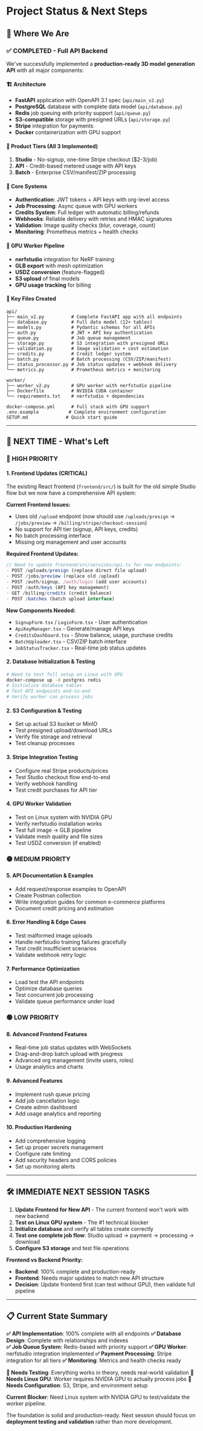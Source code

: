 # Project Status & Next Steps

## 🎯 **Where We Are**

### ✅ **COMPLETED - Full API Backend**
We've successfully implemented a **production-ready 3D model generation API** with all major components:

#### **🏗️ Architecture**
- **FastAPI** application with OpenAPI 3.1 spec (`api/main_v2.py`)
- **PostgreSQL** database with complete data model (`api/database.py`)
- **Redis** job queuing with priority support (`api/queue.py`)
- **S3-compatible** storage with presigned URLs (`api/storage.py`)
- **Stripe** integration for payments
- **Docker** containerization with GPU support

#### **🎨 Product Tiers (All 3 Implemented)**
1. **Studio** - No-signup, one-time Stripe checkout ($2-3/job)
2. **API** - Credit-based metered usage with API keys  
3. **Batch** - Enterprise CSV/manifest/ZIP processing

#### **🔧 Core Systems**
- **Authentication**: JWT tokens + API keys with org-level access
- **Job Processing**: Async queue with GPU workers
- **Credits System**: Full ledger with automatic billing/refunds
- **Webhooks**: Reliable delivery with retries and HMAC signatures
- **Validation**: Image quality checks (blur, coverage, count)
- **Monitoring**: Prometheus metrics + health checks

#### **🤖 GPU Worker Pipeline**
- **nerfstudio** integration for NeRF training
- **GLB export** with mesh optimization
- **USDZ conversion** (feature-flagged)
- **S3 upload** of final models
- **GPU usage tracking** for billing

#### **📁 Key Files Created**
```
api/
├── main_v2.py          # Complete FastAPI app with all endpoints
├── database.py         # Full data model (12+ tables)
├── models.py           # Pydantic schemas for all APIs
├── auth.py             # JWT + API key authentication
├── queue.py            # Job queue management
├── storage.py          # S3 integration with presigned URLs
├── validation.py       # Image validation + cost estimation
├── credits.py          # Credit ledger system
├── batch.py            # Batch processing (CSV/ZIP/manifest)
├── status_processor.py # Job status updates + webhook delivery
└── metrics.py          # Prometheus metrics + monitoring

worker/
├── worker_v2.py        # GPU worker with nerfstudio pipeline
├── Dockerfile          # NVIDIA CUDA container
└── requirements.txt    # nerfstudio + dependencies

docker-compose.yml      # Full stack with GPU support
.env.example           # Complete environment configuration
SETUP.md              # Quick start guide
```

---

## 🚀 **NEXT TIME - What's Left**

### **🔴 HIGH PRIORITY**

#### **1. Frontend Updates (CRITICAL)**
The existing React frontend (`frontend/src/`) is built for the old simple Studio flow but we now have a comprehensive API system:

**Current Frontend Issues:**
- Uses old `/upload` endpoint (now should use `/uploads/presign` → `/jobs/preview` → `/billing/stripe/checkout-session`)
- No support for API tier (signup, API keys, credits)
- No batch processing interface
- Missing org management and user accounts

**Required Frontend Updates:**
```typescript
// Need to update frontend/src/services/api.ts for new endpoints:
- POST /uploads/presign (replace direct file upload)
- POST /jobs/preview (replace old /upload)
- POST /auth/signup, /auth/login (add user accounts)
- POST /auth/keys (API key management)
- GET /billing/credits (credit balance)
- POST /batches (batch upload interface)
```

**New Components Needed:**
- `SignupForm.tsx` / `LoginForm.tsx` - User authentication
- `ApiKeyManager.tsx` - Generate/manage API keys  
- `CreditsDashboard.tsx` - Show balance, usage, purchase credits
- `BatchUploader.tsx` - CSV/ZIP batch interface
- `JobStatusTracker.tsx` - Real-time job status updates

#### **2. Database Initialization & Testing**
```bash
# Need to test full setup on Linux with GPU
docker-compose up -d postgres redis
# Initialize database tables
# Test API endpoints end-to-end
# Verify worker can process jobs
```

#### **2. S3 Configuration & Testing**
- Set up actual S3 bucket or MinIO
- Test presigned upload/download URLs
- Verify file storage and retrieval
- Test cleanup processes

#### **3. Stripe Integration Testing**
- Configure real Stripe products/prices
- Test Studio checkout flow end-to-end
- Verify webhook handling
- Test credit purchases for API tier

#### **4. GPU Worker Validation**
- Test on Linux system with NVIDIA GPU
- Verify nerfstudio installation works
- Test full image → GLB pipeline
- Validate mesh quality and file sizes
- Test USDZ conversion (if enabled)

### **🟡 MEDIUM PRIORITY**

#### **5. API Documentation & Examples**
- Add request/response examples to OpenAPI
- Create Postman collection
- Write integration guides for common e-commerce platforms
- Document credit pricing and estimation

#### **6. Error Handling & Edge Cases**
- Test malformed image uploads
- Handle nerfstudio training failures gracefully
- Test credit insufficient scenarios
- Validate webhook retry logic

#### **7. Performance Optimization**
- Load test the API endpoints
- Optimize database queries
- Test concurrent job processing
- Validate queue performance under load

### **🟢 LOW PRIORITY**

#### **8. Advanced Frontend Features**
- Real-time job status updates with WebSockets
- Drag-and-drop batch upload with progress
- Advanced org management (invite users, roles)
- Usage analytics and charts

#### **9. Advanced Features**
- Implement rush queue pricing
- Add job cancellation logic
- Create admin dashboard
- Add usage analytics and reporting

#### **10. Production Hardening**
- Add comprehensive logging
- Set up proper secrets management
- Configure rate limiting
- Add security headers and CORS policies
- Set up monitoring alerts

---

## 🛠️ **IMMEDIATE NEXT SESSION TASKS**

1. **Update Frontend for New API** - The current frontend won't work with new backend
2. **Test on Linux GPU system** - The #1 technical blocker  
3. **Initialize database** and verify all tables create correctly
4. **Test one complete job flow**: Studio upload → payment → processing → download
5. **Configure S3 storage** and test file operations

**Frontend vs Backend Priority:**
- **Backend**: 100% complete and production-ready
- **Frontend**: Needs major updates to match new API structure
- **Decision**: Update frontend first (can test without GPU), then validate full pipeline

---

## 📋 **Current State Summary**

**✅ API Implementation**: 100% complete with all endpoints
**✅ Database Design**: Complete with relationships and indexes  
**✅ Job Queue System**: Redis-based with priority support
**✅ GPU Worker**: nerfstudio integration implemented
**✅ Payment Processing**: Stripe integration for all tiers
**✅ Monitoring**: Metrics and health checks ready

**🔄 Needs Testing**: Everything works in theory, needs real-world validation
**🔄 Needs Linux GPU**: Worker requires NVIDIA GPU to actually process jobs
**🔄 Needs Configuration**: S3, Stripe, and environment setup

**Current Blocker**: Need Linux system with NVIDIA GPU to test/validate the worker pipeline.

The foundation is solid and production-ready. Next session should focus on **deployment testing and validation** rather than more development.